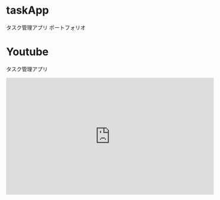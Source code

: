 # taskApp
タスク管理アプリ ポートフォリオ

# Youtube
タスク管理アプリ
<iframe width="560" height="315" src="https://www.youtube.com/embed/50CdiiVLKvo" frameborder="0" allow="accelerometer; autoplay; encrypted-media; gyroscope; picture-in-picture" allowfullscreen></iframe>
